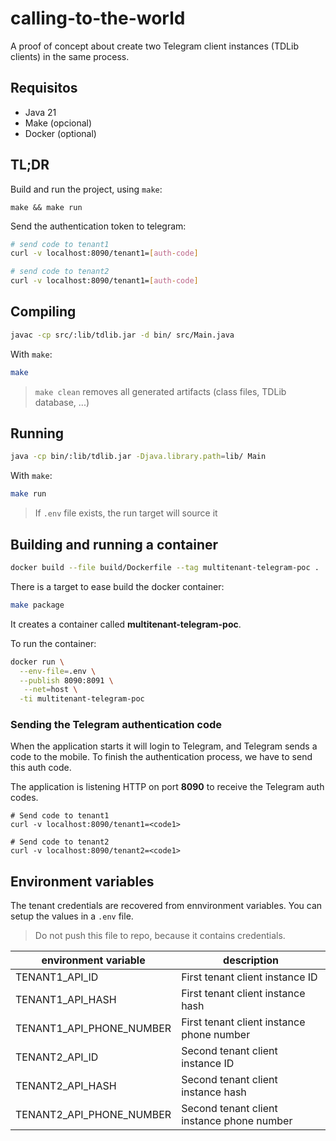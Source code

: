 # calling-to-the-world

A proof of concept about create two Telegram client instances (TDLib clients) in the same process.

## Requisitos 

  * Java 21
  * Make (opcional)
  * Docker (optional)

## TL;DR

Build and run the project, using `make`:

```
make && make run
```

Send the authentication token to telegram:

```bash
# send code to tenant1
curl -v localhost:8090/tenant1=[auth-code]

# send code to tenant2
curl -v localhost:8090/tenant1=[auth-code]
```

## Compiling

```bash
javac -cp src/:lib/tdlib.jar -d bin/ src/Main.java
```

With `make`:

```bash
make
```

> `make clean` removes all generated artifacts (class files, TDLib database, ...)

## Running

```bash
java -cp bin/:lib/tdlib.jar -Djava.library.path=lib/ Main
```

With `make`:

```bash
make run
```

> If `.env` file exists, the run target will source it

## Building and running a container

```bash
docker build --file build/Dockerfile --tag multitenant-telegram-poc .
```

There is a target to ease build the docker container:

```bash
make package
```

It creates a container called **multitenant-telegram-poc**.

To run the container:

```bash
docker run \
  --env-file=.env \
  --publish 8090:8091 \
   --net=host \
  -ti multitenant-telegram-poc
```

### Sending the Telegram authentication code

When the application starts it will login to Telegram, and Telegram sends a code to the mobile. To finish the authentication process, we have to send this auth code.

The application is listening HTTP on port **8090** to receive the Telegram auth codes.

```
# Send code to tenant1
curl -v localhost:8090/tenant1=<code1> 

# Send code to tenant2
curl -v localhost:8090/tenant2=<code1> 
```

## Environment variables

The tenant credentials are recovered from ennvironment variables. You can setup the values in a `.env` file.

> Do not push this file to repo, because it contains credentials.

| environment variable     | description                                |
|--------------------------|--------------------------------------------|
| TENANT1_API_ID           | First tenant client instance ID            |
| TENANT1_API_HASH         | First tenant client instance hash          |
| TENANT1_API_PHONE_NUMBER | First tenant client instance phone number  |
| TENANT2_API_ID           | Second tenant client instance ID           |
| TENANT2_API_HASH         | Second tenant client instance hash         |
| TENANT2_API_PHONE_NUMBER | Second tenant client instance phone number |
